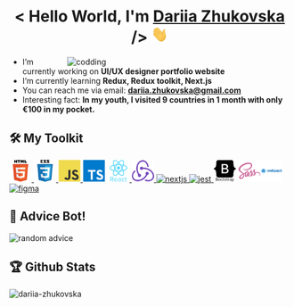 

<h1 align="center"> < Hello World, I'm <a href="https://www.linkedin.com/in/dariia-zhukovska/" target="_blank">Dariia Zhukovska</a> /> <img src="https://raw.githubusercontent.com/ABSphreak/ABSphreak/master/gifs/Hi.gif" width="30px" height="30px"></h1>
<!--<h2 align="left">A passionate frontend developer from Ukraine <img alt="flag" align="center" width="20" src="https://emojiguide.com/wp-content/uploads/platform/twitter/44352.png" /></h2> -->
  
<img align="right" alt="codding" width="400" src="https://i.pinimg.com/originals/e7/26/c7/e726c74ac081eed50feee1433d12c998.gif" />


- I’m currently working on **UI/UX designer portfolio website**
- I’m currently learning **Redux, Redux toolkit, Next.js**
- You can reach me via email: **dariia.zhukovska@gmail.com**
- Interesting fact: **In my youth, I visited 9 countries in 1 month with only €100 in my pocket.**
  
  



<h2>🛠 My Toolkit</h2>
<p align="left"><a href="https://www.w3.org/html/" target="_blank" rel="noreferrer"> <img src="https://raw.githubusercontent.com/devicons/devicon/master/icons/html5/html5-original-wordmark.svg" alt="html5" width="40" height="40"/>
</a> <a href="https://www.w3schools.com/css/" target="_blank" rel="noreferrer"><img src="https://raw.githubusercontent.com/devicons/devicon/master/icons/css3/css3-original-wordmark.svg" alt="css3" width="40"height="40"/> </a> <a href="https://developer.mozilla.org/en-US/docs/Web/JavaScript" target="_blank" rel="noreferrer"> <img src="https://raw.githubusercontent.com/devicons/devicon/master/icons/javascript/javascript-original.svg" alt="javascript" width="40" height="40"/> </a> <a href="https://www.typescriptlang.org/" target="_blank" rel="noreferrer"> <img src="https://raw.githubusercontent.com/devicons/devicon/master/icons/typescript/typescript-original.svg" alt="typescript" width="40" height="40"/></a>
<a href="https://reactjs.org/" target="_blank" rel="noreferrer"><img src="https://raw.githubusercontent.com/devicons/devicon/master/icons/react/react-original-wordmark.svg" alt="react" width="40" height="40" /></a><a href="https://redux.js.org" target="_blank" rel="noreferrer"> <img src="https://raw.githubusercontent.com/devicons/devicon/master/icons/redux/redux-original.svg" alt="redux" width="40" height="40" /> </a>
<a href="https://nextjs.org/" target="_blank" rel="noreferrer"><img src="https://cdn.worldvectorlogo.com/logos/nextjs-2.svg" alt="nextjs" width="40" height="40" />
</a><a href="https://jestjs.io" target="_blank" rel="noreferrer"><img src="https://www.vectorlogo.zone/logos/jestjsio/jestjsio-icon.svg" alt="jest" width="40" height="40" /> </a><a href="https://getbootstrap.com" target="_blank" rel="noreferrer"> <img src="https://raw.githubusercontent.com/devicons/devicon/master/icons/bootstrap/bootstrap-plain-wordmark.svg" alt="bootstrap" width="40" height="40"/></a>
  <a href="https://sass-lang.com" target="_blank" rel="noreferrer"><img src="https://raw.githubusercontent.com/devicons/devicon/master/icons/sass/sass-original.svg" alt="sass" width="40" height="40"/></a><a href="https://webpack.js.org" target="_blank" rel="noreferrer"><img src="https://raw.githubusercontent.com/devicons/devicon/d00d0969292a6569d45b06d3f350f463a0107b0d/icons/webpack/webpack-original-wordmark.svg" alt="webpack" width="40" height="40"/></a><a href="https://www.figma.com/" target="_blank" rel="noreferrer">
<img src="https://www.vectorlogo.zone/logos/figma/figma-icon.svg" alt="figma" width="40" height="40"/></a>
</p>
  
  
    
 <h2>📣 Advice Bot!</h2>
 <img alt="random advice" src="https://cloudcauldron.io/advice/test.php?">

  <h2>🏆 Github Stats</h2>
 
  <p><img align="center" src="https://github-readme-stats.vercel.app/api/top-langs?username=dariia-zhukovska&show_icons=true&theme=cobalt&title_color=050505&text_color=000000&bg_color=f5f5f5&locale=en&layout=compact" alt="dariia-zhukovska" /></p>

<!-- <p>&nbsp;<img align="center" src="https://github-readme-stats.vercel.app/api?username=dariia-zhukovska&show_icons=true&locale=en" alt="dariia-zhukovska" /></p>







////////////////////////




